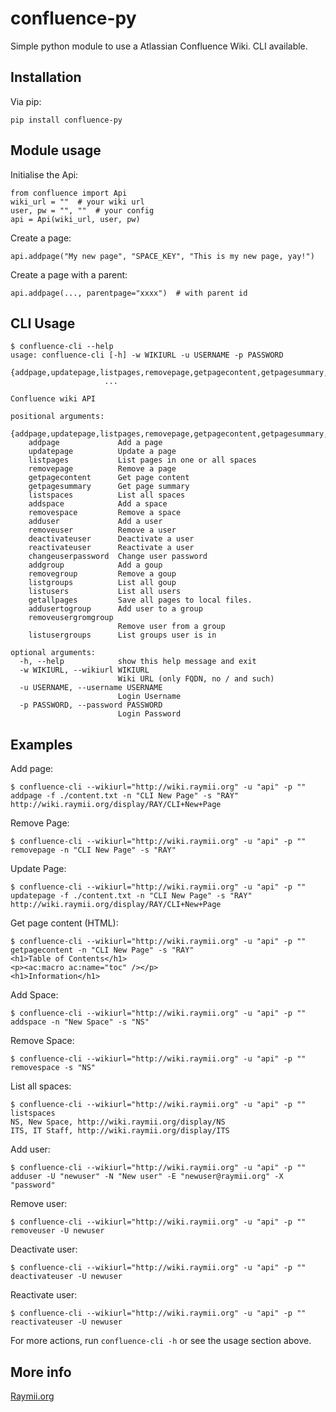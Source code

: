 # confluence-py

Simple python module to use a Atlassian Confluence Wiki. CLI available.

## Installation

Via pip:

    pip install confluence-py

## Module usage

Initialise the Api:

    from confluence import Api
    wiki_url = ""  # your wiki url
    user, pw = "", ""  # your config
    api = Api(wiki_url, user, pw)

Create a page:

    api.addpage("My new page", "SPACE_KEY", "This is my new page, yay!")

Create a page with a parent:

    api.addpage(..., parentpage="xxxx")  # with parent id


## CLI Usage
    
    $ confluence-cli --help                                                                                         
    usage: confluence-cli [-h] -w WIKIURL -u USERNAME -p PASSWORD
                         {addpage,updatepage,listpages,removepage,getpagecontent,getpagesummary,listspaces,addspace,removespace,adduser,removeuser,deactivateuser,reactivateuser,changeuserpassword,addgroup,removegroup,listgroups,listusers,getallpages,addusertogroup,removeusergromgroup,listusergroups}
                         ...
    
    Confluence wiki API
    
    positional arguments:
      {addpage,updatepage,listpages,removepage,getpagecontent,getpagesummary,listspaces,addspace,removespace,adduser,removeuser,deactivateuser,reactivateuser,changeuserpassword,addgroup,removegroup,listgroups,listusers,getallpages,addusertogroup,removeusergromgroup,listusergroups}
        addpage             Add a page
        updatepage          Update a page
        listpages           List pages in one or all spaces
        removepage          Remove a page
        getpagecontent      Get page content
        getpagesummary      Get page summary
        listspaces          List all spaces
        addspace            Add a space
        removespace         Remove a space
        adduser             Add a user
        removeuser          Remove a user
        deactivateuser      Deactivate a user
        reactivateuser      Reactivate a user
        changeuserpassword  Change user password
        addgroup            Add a goup
        removegroup         Remove a goup
        listgroups          List all goup
        listusers           List all users
        getallpages         Save all pages to local files.
        addusertogroup      Add user to a group
        removeusergromgroup
                            Remove user from a group
        listusergroups      List groups user is in
    
    optional arguments:
      -h, --help            show this help message and exit
      -w WIKIURL, --wikiurl WIKIURL
                            Wiki URL (only FQDN, no / and such)
      -u USERNAME, --username USERNAME
                            Login Username
      -p PASSWORD, --password PASSWORD
                            Login Password



## Examples

Add page:

    $ confluence-cli --wikiurl="http://wiki.raymii.org" -u "api" -p "" addpage -f ./content.txt -n "CLI New Page" -s "RAY"
    http://wiki.raymii.org/display/RAY/CLI+New+Page


Remove Page:

    $ confluence-cli --wikiurl="http://wiki.raymii.org" -u "api" -p "" removepage -n "CLI New Page" -s "RAY"


Update Page:

    $ confluence-cli --wikiurl="http://wiki.raymii.org" -u "api" -p "" updatepage -f ./content.txt -n "CLI New Page" -s "RAY"
    http://wiki.raymii.org/display/RAY/CLI+New+Page

Get page content (HTML):

    $ confluence-cli --wikiurl="http://wiki.raymii.org" -u "api" -p "" getpagecontent -n "CLI New Page" -s "RAY"
    <h1>Table of Contents</h1>
    <p><ac:macro ac:name="toc" /></p>
    <h1>Information</h1>

Add Space:

    $ confluence-cli --wikiurl="http://wiki.raymii.org" -u "api" -p "" addspace -n "New Space" -s "NS"

Remove Space:

    $ confluence-cli --wikiurl="http://wiki.raymii.org" -u "api" -p "" removespace -s "NS"

List all spaces:

    $ confluence-cli --wikiurl="http://wiki.raymii.org" -u "api" -p "" listspaces
    NS, New Space, http://wiki.raymii.org/display/NS
    ITS, IT Staff, http://wiki.raymii.org/display/ITS


Add user:

    $ confluence-cli --wikiurl="http://wiki.raymii.org" -u "api" -p "" adduser -U "newuser" -N "New user" -E "newuser@raymii.org" -X "password"

Remove user:

    $ confluence-cli --wikiurl="http://wiki.raymii.org" -u "api" -p "" removeuser -U newuser

Deactivate user:

    $ confluence-cli --wikiurl="http://wiki.raymii.org" -u "api" -p "" deactivateuser -U newuser

Reactivate user:

    $ confluence-cli --wikiurl="http://wiki.raymii.org" -u "api" -p "" reactivateuser -U newuser


For more actions, run `confluence-cli -h` or see the usage section above.

## More info

[Raymii.org](https://raymii.org)

